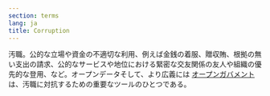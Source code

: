 ```yaml
---
section: terms
lang: ja
title: Corruption
---
```


汚職。公的な立場や資金の不適切な利用、例えば金銭の着服、贈収賄、根拠の無い支出の請求、公的なサービスや地位における緊密な交友関係の友人や組織の優先的な登用、など。オープンデータそして、より広義には [オープンガバメント](/glossary/ja/terms/open-government/)は、汚職に対抗するための重要なツールのひとつである。
